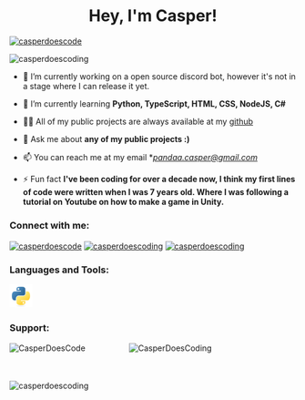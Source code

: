 <h1 align="center">Hey, I'm Casper!</h1>

<p align="left"> <a href="https://twitter.com/casperdoescode" target="blank"><img src="https://img.shields.io/twitter/follow/casperdoescode?logo=twitter&style=for-the-badge" alt="casperdoescode" /></a> </p>
<p align="left"> <img src="https://komarev.com/ghpvc/?username=casperdoescoding&label=Profile%20views&color=0e75b6&style=flat" alt="casperdoescoding" /> </p>


- 🔭 I’m currently working on a open source discord bot, however it's not in a stage where I can release it yet.

- 🌱 I’m currently learning **Python, TypeScript, HTML, CSS, NodeJS, C#**

- 👨‍💻 All of my public projects are always available at my [github](https://www.github.com/casperdoescoding)

- 💬 Ask me about **any of my public projects :)**

- 📫 You can reach me at my email **pandaa.casper@gmail.com*

- ⚡ Fun fact **I've been coding for over a decade now, I think my first lines of code were written when I was 7 years old. Where I was following a tutorial on Youtube on how to make a game in Unity.**

<h3 align="left">Connect with me:</h3>
<p align="left">
<a href="https://twitter.com/casperdoescode" target="blank"><img align="center" src="https://raw.githubusercontent.com/rahuldkjain/github-profile-readme-generator/master/src/images/icons/Social/twitter.svg" alt="casperdoescode" height="30" width="40" /></a>
<a href="https://www.hackerrank.com/casperdoescoding" target="blank"><img align="center" src="https://raw.githubusercontent.com/rahuldkjain/github-profile-readme-generator/master/src/images/icons/Social/hackerrank.svg" alt="casperdoescoding" height="30" width="40" /></a>
<a href="https://www.leetcode.com/casperdoescoding" target="blank"><img align="center" src="https://raw.githubusercontent.com/rahuldkjain/github-profile-readme-generator/master/src/images/icons/Social/leet-code.svg" alt="casperdoescoding" height="30" width="40" /></a>
</p>

<h3 align="left">Languages and Tools:</h3>
<p align="left"> <a href="https://www.python.org" target="_blank" rel="noreferrer"> <img src="https://raw.githubusercontent.com/devicons/devicon/master/icons/python/python-original.svg" alt="python" width="40" height="40"/> </a> </p>

<h3 align="left">Support:</h3>
<p><a href="https://www.buymeacoffee.com/CasperDoesCode"> <img align="left" src="https://cdn.buymeacoffee.com/buttons/v2/default-yellow.png" height="50" width="210" alt="CasperDoesCode" /></a><a href="https://ko-fi.com/CasperDoesCoding"> <img align="left" src="https://cdn.ko-fi.com/cdn/kofi3.png?v=3" height="50" width="210" alt="CasperDoesCoding" /></a></p><br><br><br>

<p><img align="center" src="https://github-readme-stats.vercel.app/api?username=casperdoescoding&show_icons=true&icon_color=805AD5&text_color=718096&bg_color=ffffff00&hide_title=true&include_all_commits=true&count_private=true&hide_border=true"alt="casperdoescoding"/></p>
